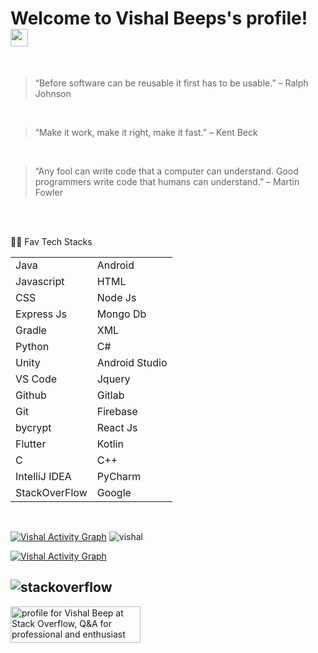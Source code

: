 <h1>
  Welcome to Vishal Beeps's profile!
  <img src="https://media.giphy.com/media/hvRJCLFzcasrR4ia7z/giphy.gif" width="28">
</h1>

<br>

> “Before software can be reusable it first has to be usable.” – Ralph Johnson

<br>


> “Make it work, make it right, make it fast.” – Kent Beck

<br>


> “Any fool can write code that a computer can understand. Good programmers write code that humans can understand.” – Martin Fowler

<br>
<br>

👩‍💻 Fav Tech Stacks

|               |               |
| ------------- | ------------- |
| Java  | Android  |
| Javascript  | HTML  |
| CSS | Node Js |
| Express Js | Mongo Db |
| Gradle | XML |
| Python | C# |
| Unity | Android Studio |
| VS Code | Jquery |
| Github | Gitlab |
| Git | Firebase |
| bycrypt | React Js |
| Flutter | Kotlin |
| C | C++ |
| IntelliJ IDEA | PyCharm |
| StackOverFlow | Google |



<br>

<p>
  <a  href="https://github-readme-stats.vercel.app/api?username=Vishal-beep136&count_private=true&show_icons=true&theme=radical"><img alt="Vishal Activity Graph" src="https://github-readme-stats.vercel.app/api?username=Vishal-beep136&count_private=true&show_icons=true&theme=radical" /></a>
  <img src="http://github-readme-streak-stats.herokuapp.com?user=Vishal-beep136&theme=dracula" alt="vishal" />
</p>
 
 <p>
   <a href="https://github-readme-stats.vercel.app/api/top-langs/?username=Vishal-beep136&theme=radical&langs_count=20&layout=compact"><img alt="Vishal Activity Graph" src="https://github-readme-stats.vercel.app/api/top-langs/?username=Vishal-beep136&theme=radical&langs_count=20&layout=compact" /></a> 
 </p>
 
 <h2> <img align="center" src="https://github.com/keikomori/icons-badges/blob/master/badges/Stackoverflow/stackoverflow.svg" alt="stackoverflow" /> </h2>
 <a href="https://stackoverflow.com/users/15739040/vishal-beep"><img src="https://stackoverflow.com/users/flair/15739040.png" width="208" height="58" alt="profile for Vishal Beep at Stack Overflow, Q&amp;A for professional and enthusiast programmers" title="profile for Vishal Beep at Stack Overflow, Q&amp;A for professional and enthusiast programmers"></a>
  </p>
